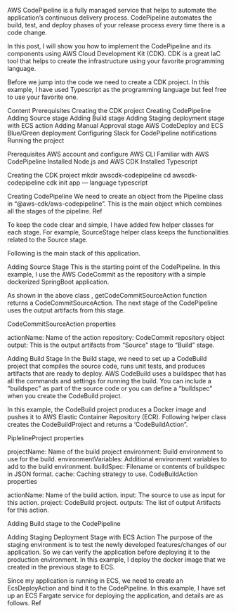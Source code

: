 AWS CodePipeline is a fully managed service that helps to automate the application’s continuous delivery process. CodePipeline automates the build, test, and deploy phases of your release process every time there is a code change.

In this post, I will show you how to implement the CodePipeline and its components using AWS Cloud Development Kit (CDK). CDK is a great IaC tool that helps to create the infrastructure using your favorite programming language.


Before we jump into the code we need to create a CDK project. In this example, I have used Typescript as the programming language but feel free to use your favorite one.

Content
Prerequisites
Creating the CDK project
Creating CodePipeline
Adding Source stage
Adding Build stage
Adding Staging deployment stage with ECS action
Adding Manual Approval stage
AWS CodeDeploy and ECS Blue/Green deployment
Configuring Slack for CodePipeline notifications
Running the project

Prerequisites
AWS account and configure AWS CLI
Familiar with AWS CodePipeline
Installed Node.js and AWS CDK
Installed Typescript

Creating the CDK project
mkdir awscdk-codepipeline 
cd awscdk-codepipeline
cdk init app — language typescript


Creating CodePipeline
We need to create an object from the Pipeline class in “@aws-cdk/aws-codepipeline”. This is the main object which combines all the stages of the pipeline. Ref

To keep the code clear and simple, I have added few helper classes for each stage. For example, SourceStage helper class keeps the functionalities related to the Source stage.

Following is the main stack of this application.


Adding Source Stage
This is the starting point of the CodePipeline. In this example, I use the AWS CodeCommit as the repository with a simple dockerized SpringBoot application.



As shown in the above class , getCodeCommitSourceAction function returns a CodeCommitSourceAction. The next stage of the CodePipeline uses the output artifacts from this stage.

CodeCommitSourceAction properties

actionName: Name of the action 
repository: CodeCommit repository object
output: This is the output artifacts from “Source” stage to “Build” stage.

Adding Build Stage
In the Build stage, we need to set up a CodeBuild project that compiles the source code, runs unit tests, and produces artifacts that are ready to deploy. AWS CodeBuild uses a buildspec that has all the commands and settings for running the build. You can include a “buildspec” as part of the source code or you can define a “buildspec” when you create the CodeBuild project.

In this example, the CodeBuild project produces a Docker image and pushes it to AWS Elastic Container Repository (ECR). Following helper class creates the CodeBuildProject and returns a ‘CodeBuildAction”.


PiplelineProject properties

projectName: Name of the build project
environment: Build environment to use for the build.
environmentVariables: Additional environment variables to add to the build environment.
buildSpec: Filename or contents of buildspec in JSON format.
cache: Caching strategy to use.
CodeBuildAction properties

actionName: Name of the build action.
input: The source to use as input for this action.
project: CodeBuild project.
outputs: The list of output Artifacts for this action.


Adding Build stage to the CodePipeline


Adding Staging Deployment Stage with ECS Action
The purpose of the staging environment is to test the newly developed features/changes of our application. So we can verify the application before deploying it to the production environment. In this example, I deploy the docker image that we created in the previous stage to ECS.

Since my application is running in ECS, we need to create an EcsDeployAction and bind it to the CodePipeline. In this example, I have set up an ECS Fargate service for deploying the application, and details are as follows. Ref


